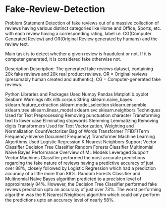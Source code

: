 # Fake-Review-Detection

Problem Statement
Detection of fake reviews out of a massive collection of reviews having various distinct categories like Home and Office, Sports, etc. with each review having a corresponding rating, label i.e. CG(Computer Generated Review) and OR(Original Review generated by humans) and the review text.

Main task is to detect whether a given review is fraudulent or not. If it is computer generated, it is considered fake otherwise not.

Description
Description: The generated fake reviews dataset, containing 20k fake reviews and 20k real product reviews. OR = Original reviews (presumably human created and authentic); CG = Computer-generated fake reviews.

Python Libraries and Packages Used
Numpy
Pandas
Matplotlib.pyplot
Seaborn
Warnings
nltk
nltk.corpus
String
sklearn.naive_bayes
sklearn.feature_extraction
sklearn.model_selection
sklearn.ensemble
sklearn.tree
sklearn.linear_model
sklearn.svc
sklearn.neighbors
Techniques Used for Text Preprocessing
Removing punctuation character
Transforming text to lower case
Eliminating stopwords
Stemming
Lemmatizing
Removing digits
Transformers Used for Text Vectorization, Weighting and Normalization
CountVectorizer Bag of Words Transformer
TFIDF(Term Frequency-Inverse Document Frequency) Transformer
Machine Learning Algorithms Used
Logistic Regression
K Nearest Neighbors
Support Vector Classifier
Decision Tree Classifier
Random Forests Classifier
Multinomial Naive Bayes
Performance Overview of ML Models Leveraged
Support Vector Machines Classifier performed the most accurate predictions regarding the fake nature of reviews having a predictive accuracy of just over 88%, closely followed by Logistic Regression which had a prediction accuracy of a little more than 86%. Random Forests Classifier and Multinomial Naive Bayes algorithm predicted to a precision level of approximately 84%. However, the Decision Tree Classifier performed fake reviews prediction upto an accuracy of just over 73%. The worst performing algorithm was the K Nearest Neighbors algorithm which could only perform the predictions upto an accuracy level of nearly 58%.
